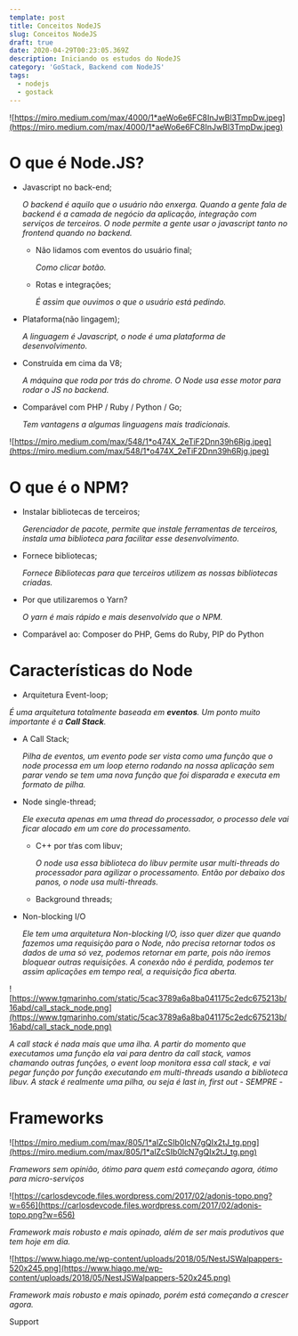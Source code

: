 ```yaml
---
template: post
title: Conceitos NodeJS
slug: Conceitos NodeJS
draft: true
date: 2020-04-29T00:23:05.369Z
description: Iniciando os estudos do NodeJS
category: 'GoStack, Backend com NodeJS'
tags:
  - nodejs
  - gostack
---
```

![https://miro.medium.com/max/4000/1*aeWo6e6FC8InJwBl3TmpDw.jpeg](https://miro.medium.com/max/4000/1*aeWo6e6FC8InJwBl3TmpDw.jpeg)

# O que é Node.JS?

* Javascript no back-end;

    *O backend é aquilo que o usuário não enxerga. Quando a gente fala de backend é a camada de negócio da aplicação, integração com serviços de terceiros. O node permite a gente usar o javascript tanto no frontend quando no backend.* 

  * Não lidamos com eventos do usuário final;

      *Como clicar botão.*
  * Rotas e integrações;

      *É assim que ouvimos o que o usuário está pedindo.*
* Plataforma(não lingagem);

    *A linguagem é Javascript, o node é uma plataforma de desenvolvimento.*
* Construída em cima da V8;

     *A máquina que roda por trás do chrome. O Node usa esse motor para rodar o JS no backend.*
* Comparável com PHP / Ruby / Python / Go;

    *Tem vantagens a algumas linguagens mais tradicionais.*

![https://miro.medium.com/max/548/1*o474X_2eTiF2Dnn39h6Rjg.jpeg](https://miro.medium.com/max/548/1*o474X_2eTiF2Dnn39h6Rjg.jpeg)

# O que é o NPM?

* Instalar bibliotecas de terceiros;

    *Gerenciador de pacote, permite que instale ferramentas de terceiros, instala uma biblioteca para facilitar esse desenvolvimento.*
* Fornece bibliotecas;

    *Fornece Bibliotecas para que terceiros utilizem as nossas bibliotecas criadas.*
* Por que utilizaremos o Yarn?

    *O yarn é mais rápido e mais desenvolvido que o NPM.* 
* Comparável ao: Composer do PHP, Gems do Ruby, PIP do Python

# Características do Node

* Arquitetura Event-loop;

*É uma arquitetura totalmente baseada em **eventos**. Um ponto muito importante é a **Call Stack**.*

* A Call Stack;

    *Pilha de eventos, um evento pode ser vista como uma função que o node processa em um loop eterno rodando na nossa aplicação sem parar vendo se tem uma nova função que foi disparada e executa em formato de pilha.*
* Node single-thread;

    *Ele executa apenas em uma thread do processador, o processo dele vai ficar alocado em um core do processamento.*

  * C++ por tŕas com libuv;

      *O node usa essa biblioteca do libuv permite usar multi-threads do processador para agilizar o processamento. Então por debaixo dos panos, o node usa multi-threads.*
  * Background threads;
* Non-blocking I/O

    *Ele tem uma arquitetura Non-blocking I/O, isso quer dizer que quando fazemos uma requisição para o Node, não precisa retornar todos os dados de uma só vez, podemos retornar em parte, pois não iremos bloquear outras requisições. A conexão não é perdida, podemos ter assim aplicações em tempo real, a requisição fica aberta.*

![https://www.tgmarinho.com/static/5cac3789a6a8ba041175c2edc675213b/16abd/call_stack_node.png](https://www.tgmarinho.com/static/5cac3789a6a8ba041175c2edc675213b/16abd/call_stack_node.png)

*A call stack é nada mais que uma ilha. A partir do momento que executamos uma função ela vai para dentro da call stack, vamos chamando outras funções, o event loop monitora essa call stack, e vai  pegar função por função executando em multi-threads usando a biblioteca libuv. A stack é realmente uma pilha, ou seja é last in, first out - SEMPRE -*

# Frameworks

![https://miro.medium.com/max/805/1*alZcSIb0lcN7gQIx2tJ_tg.png](https://miro.medium.com/max/805/1*alZcSIb0lcN7gQIx2tJ_tg.png)

*Framewors sem opinião, ótimo para quem está começando agora, ótimo para micro-serviços*

![https://carlosdevcode.files.wordpress.com/2017/02/adonis-topo.png?w=656](https://carlosdevcode.files.wordpress.com/2017/02/adonis-topo.png?w=656)

*Framework mais robusto e mais opinado, além de ser mais produtivos que tem hoje em dia.*

![https://www.hiago.me/wp-content/uploads/2018/05/NestJSWalpappers-520x245.png](https://www.hiago.me/wp-content/uploads/2018/05/NestJSWalpappers-520x245.png)

*Framework mais robusto e mais opinado, porém está começando a crescer agora.*

Support